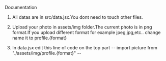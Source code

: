 Documentation

1. All datas are in src/data.jsx.You dont need to touch other files.

2. Upload your photo in assets/img folder.The current photo is in png format.If you upload different format for example jpeg,jpg,etc.. change name it to profile.{format}

3. In data.jsx edit this line of code on the top part -- import picture from "./assets/img/profile.{format}" --
